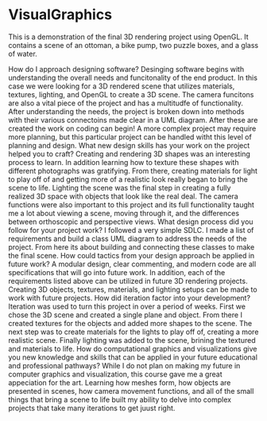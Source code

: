 # VisualGraphics
This is a demonstration of the final 3D rendering project using OpenGL. It contains a scene of an ottoman, a bike pump, two puzzle boxes, and a glass of water.

How do I approach designing software?
  Desinging software begins with understanding the overall needs and funcitonality of the end product. In this case we were looking for a 3D rendered scene that utilizes materials, textures, lighting, and OpenGL to create a 3D scene. The camera funcitons are also a vital piece of the project and has a multitudfe of functionality. After understanding the needs, the project is broken down into methods with their various connectoins made clear in a UML diagram. After these are created the work on coding can begin! A more complex project may require more planning, but this particular project can be handled witht this level of planning and design.
What new design skills has your work on the project helped you to craft?
  Creating and rendering 3D shapes was an interesting process to learn. In addition learning how to texture these shapes with different photographs was gratifying. From there, creating materials for light to play off of and getting more of a realistic look really began to bring the scene to life. Lighting the scene was the final step in creating a fully realized 3D space with objects that look like the real deal. The camera functions were also important to this project and its full functionality taught me a lot about viewing a scene, moving through it, and the differences between orthoscopic and perspective views.
What design process did you follow for your project work?
  I followed a very simple SDLC. I made a list of requirements and build a class UML diagram to address the needs of the project. From here its about building and connecting these classes to make the final scene.
How could tactics from your design approach be applied in future work?
  A modular design, clear commenting, and modern code are all specifications that will go into future work. In addition, each of the requirements listed above can be utilized in future 3D rendering projects. Creating 3D objects, textures, materials, and lighting setups can be made to work with future projects.
How did iteration factor into your development?
  Iteration was used to turn this project in over a period of weeks. First we chose the 3D scene and created a single plane and object. From there I created textures for the objects and added more shapes to the scene. The next step was to create materials for the lights to play off of, creating a more realistic scene. Finally lighting was added to the scene, brining the textured and materials to life.
How do computational graphics and visualizations give you new knowledge and skills that can be applied in your future educational and professional pathways?
While I do not plan on making my future in computer graphics and visualization, this course gave me a great appeciation for the art. Learning how meshes form, how objects are presented in scenes, how camera movement functions, and all of the small things that bring a scene to life built my ability to delve into complex projects that take many iterations to get juust right. 
